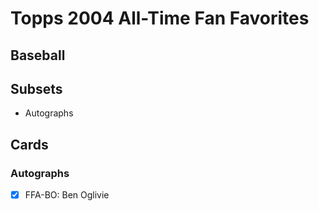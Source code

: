 # Topps 2004 All-Time Fan Favorites
## Baseball

## Subsets

- Autographs

## Cards

### Autographs
- [x] FFA-BO: Ben Oglivie<br>
